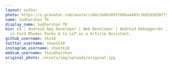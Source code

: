 ```yaml
---
layout: author
photo: https://s.gravatar.com/avatar/c0ec2e063895760baa493c36d2d28387?s=400
name: Sudharshan TK
display_name: Sudharshan TK
bio: CA | Android App Developer | Web Developer | Android Debugger<br />Working
  in Ford Rhodes Parks & Co LLP as a Article Assistant.
github_username: tks18
twitter_username: shantk18
instagram_username: shantk18
medium_username: tksudharshan
original_photo: /assets/img/uploads/original.jpg
---
```

